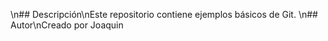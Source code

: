 \n## Descripción\nEste repositorio contiene ejemplos básicos de Git.
\n## Autor\nCreado por Joaquin
